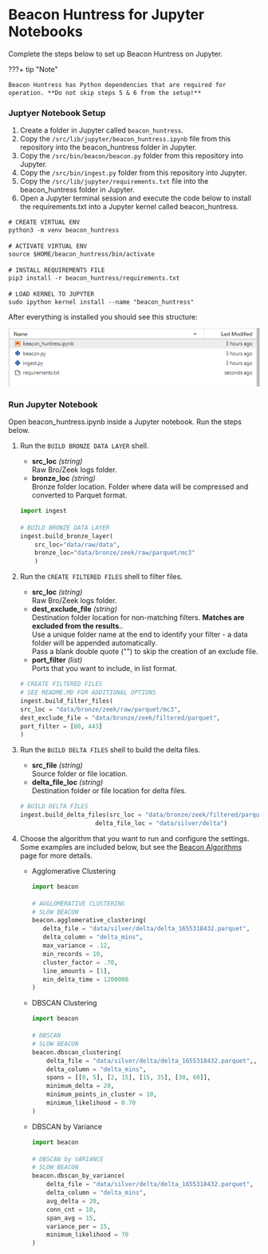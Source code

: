# Beacon Huntress for <a name="jupyter"></a> Jupyter Notebooks

Complete the steps below to set up Beacon Huntress on Jupyter.

???+ tip "Note"

    Beacon Huntress has Python dependencies that are required for operation. **Do not skip steps 5 & 6 from the setup!**

### <a name="setup"></a>**Juptyer Notebook Setup**

1. Create a folder in Jupyter called `beacon_huntress`.<br>
2. Copy the `/src/lib/jupyter/beacon_huntress.ipynb` file from this repository into the beacon_huntress folder in Jupyter.<br>
3. Copy the `/src/bin/beacon/beacon.py` folder from this repository into Jupyter.<br>
4. Copy the `/src/bin/ingest.py` folder from this repository into Jupyter.<br>
5. Copy the `/src/lib/jupyter/requirements.txt` file into the beacon_huntress folder in Jupyter.<br>
6. Open a Jupyter terminal session and execute the code below to install the requirements.txt into a Jupyter kernel called beacon_huntress.<br>

```shell
# CREATE VIRTUAL ENV
python3 -m venv beacon_huntress

# ACTIVATE VIRTUAL ENV
source $HOME/beacon_huntress/bin/activate

# INSTALL REQUIREMENTS FILE
pip3 install -r beacon_huntress/requirements.txt

# LOAD KERNEL TO JUPYTER
sudo ipython kernel install --name "beacon_huntress"
```

After everything is installed you should see this structure:

![](../assets/img/bh/jupyter_1.png)

### <a name="jupyter_run"></a>**Run Jupyter Notebook**

Open beacon_huntress.ipynb inside a Jupyter notebook. Run the steps below.

1. Run the `BUILD BRONZE DATA LAYER` shell.

   - **src_loc** <i>(string) </i><br>
     Raw Bro/Zeek logs folder.
   - **bronze_loc** <i>(string)</i><br>
     Bronze folder location. Folder where data will be compressed and converted to Parquet format.

   ```python
   import ingest

   # BUILD BRONZE DATA LAYER
   ingest.build_bronze_layer(
       src_loc="data/raw/data",
       bronze_loc="data/bronze/zeek/raw/parquet/mc3"
       )
   ```

2. Run the `CREATE FILTERED FILES` shell to filter files.

   - **src_loc** <i>(string)</i><br>
     Raw Bro/Zeek logs folder.
   - **dest_exclude_file** <i>(string)</i><br>
     Destination folder location for non-matching filters. **Matches are excluded from the results.**.<br>
     Use a unique folder name at the end to identify your filter - a data folder will be appended automatically.<br>
     Pass a blank double quote ("") to skip the creation of an exclude file.<br>
   - **port_filter** <i>(list)</i><br>
     Ports that you want to include, in list format.

   ```python
   # CREATE FILTERED FILES
   # SEE README.MD FOR ADDITIONAL OPTIONS
   ingest.build_filter_files(
   src_loc = "data/bronze/zeek/raw/parquet/mc3",
   dest_exclude_file = "data/bronze/zeek/filtered/parquet",
   port_filter = [80, 443]
   )
   ```

3. Run the `BUILD DELTA FILES` shell to build the delta files.

   - **src_file** <i>(string)</i><br>
     Source folder or file location.<br>
   - **delta_file_loc** <i>(string)</i><br>
     Destination folder or file location for delta files.<br>

   ```python
   # BUILD DELTA FILES
   ingest.build_delta_files(src_loc = "data/bronze/zeek/filtered/parquet",
                        delta_file_loc = "data/silver/delta")
   ```

4. Choose the algorithm that you want to run and configure the settings. Some examples are included below, but see the [Beacon Algorithms](../algorithms) page for more details.

   - Agglomerative Clustering

     ```python
     import beacon

     # AGGLOMERATIVE CLUSTERING
     # SLOW BEACON
     beacon.agglomerative_clustering(
        delta_file = "data/silver/delta/delta_1655318432.parquet",
        delta_column = "delta_mins",
        max_variance = .12,
        min_records = 10,
        cluster_factor = .70,
        line_amounts = [1],
        min_delta_time = 1200000
     )
     ```

   - DBSCAN Clustering

     ```python
     import beacon

     # DBSCAN
     # SLOW BEACON
     beacon.dbscan_clustering(
         delta_file = "data/silver/delta/delta_1655318432.parquet",,
         delta_column = "delta_mins",
         spans = [[0, 5], [2, 15], [15, 35], [30, 60]],
         minimum_delta = 20,
         minimum_points_in_cluster = 10,
         minimum_likelihood = 0.70
     )
     ```

   - DBSCAN by Variance

     ```python
     import beacon

     # DBSCAN by VARIANCE
     # SLOW BEACON
     beacon.dbscan_by_variance(
         delta_file = "data/silver/delta/delta_1655318432.parquet",
         delta_column = "delta_mins",
         avg_delta = 20,
         conn_cnt = 10,
         span_avg = 15,
         variance_per = 15,
         minimum_likelihood = 70
     )
     ```
